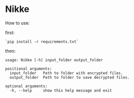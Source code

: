# Nikke

How to use:

first:
```
`pip install -r requirements.txt`
```

then:
```
usage: Nikke [-h] input_folder output_folder

positional arguments:
  input_folder   Path to folder with encrypted files.
  output_folder  Path to folder to save decrypted files.

optional arguments:
  -h, --help     show this help message and exit
```

